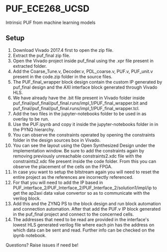 # PUF_ECE268_UCSD
Intrinsic PUF from machine learning models

## Setup

1. Download Vivado 2017.4 first to open the zip file.
2. Extract the puf_final zip file.
3. Open the Vivado project inside puf_final using the .xpr file present in extracted folder.
4. Add the Coarse_Tune.v, Decoder.v, PDL_coarse.v, PUF.v, PUF_unit.v present in the code.zip folder in the source files.
5. The PUF_final_wrapper block design contain the custom IP generated by puf_final design and the AXI interface block generated through Vivado HLS.
6. We have already have the .bit file present in Vivado folder inside puf_final/puf_final/puf_final.runs/impl_1/PUF_final_wrapper.bit and puf_final/puf_final/puf_final.runs/impl_1/PUF_final_wrapper.tcl.
7. Add the two files in the jupyter-notebooks folder to be used in as overlay to be run.
8. Use the PUF.ipynb and copy it inside the jupyter-notebooks folder in in the PYNQ hierarchy.
9. You can observe the constraints operated by opening the constraints folder in the design sources box in Vivado.
10. You can see the layout using the Open Synthesized Design under the implementation window. Be sure to add the constraints again by removing previously unreachable constraints2.xdc file with the constraints2.xdc file present inside the code folder. From this you can observe the placement of the cells on the FPGA.
11. In case you want to setup the bitstream again you will need to reset the entire project as the references are incorrectly referenced.
12. For that you will need to add the IP based in PUF_interface_2/PUF_Interface_2/PUF_Interface_2/solution1/impl/ip to get the ap2axi data value convertor so as to communicate with the verilog block.
13. Add this and the ZYNQ PS to the block design and run block automation and connection automation. After that add the PUF.v IP block generated in the puf_final project and connect to the concerned cells.
14. The addresses that need to be read are provided in the interface's lowest HLS generated verilog file where each pin has the address on which data can be sent and read. Further info can be checked on the ipynb notebook.

Questions?
Raise issues if need be! 
